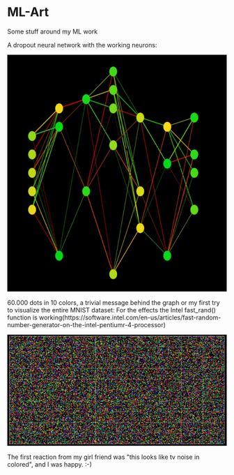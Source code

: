 # ML-Art
Some stuff around my ML work

A dropout neural network with the working neurons:
<p align="center">
  <img width="640" height="543" src="https://github.com/grensen/ML-Art/blob/master/dropout_art_1.jpg">
</p>
60.000 dots in 10 colors, a trivial message behind the graph or my first try to visualize the entire MNIST dataset:
For the effects the Intel fast_rand() function is working(https://software.intel.com/en-us/articles/fast-random-number-generator-on-the-intel-pentiumr-4-processor)

<p align="center">
  <img src="https://raw.githubusercontent.com/grensen/ML-Art/master/60000_dots_and_10_colors_small.jpg">
</p>
The first reaction from my girl friend was "this looks like tv noise in colored", and I was happy. :-)


